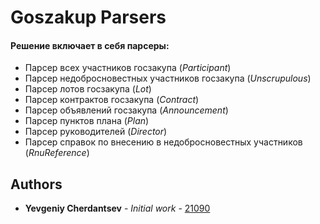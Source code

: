 # Goszakup Parsers

#### Решение включает в себя парсеры:
* Парсер всех участников госзакупа (*Participant*)
* Парсер недобросновестных участников госзакупа (*Unscrupulous*)
* Парсер лотов госзакупа (*Lot*)
* Парсер контрактов госзакупа (*Contract*)
* Парсер объявлений госзакупа (*Announcement*)
* Парсер пунктов плана (*Plan*)
* Парсер руководителей (*Director*)
* Парсер справок по внесению в недобросновестных участников (*RnuReference*)


## Authors

* **Yevgeniy Cherdantsev** - *Initial work* - [21090](https://github.com/ZhekaCher)